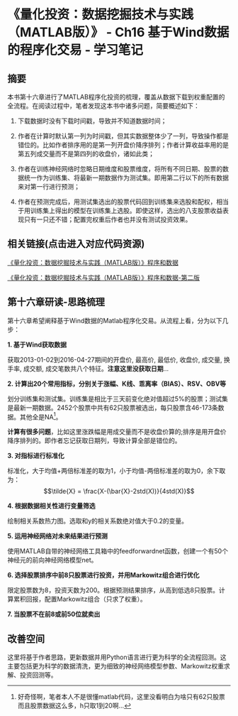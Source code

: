 # 《量化投资：数据挖掘技术与实践（MATLAB版）》 - Ch16 基于Wind数据的程序化交易 - 学习笔记

## 摘要
本书第十六章进行了MATLAB程序化投资的梳理，覆盖从数据下载到权重配置的全流程。在阅读过程中，笔者发现这本书中诸多问题，简要概述如下：

1. 下载数据时没有下载时间戳，导致并不知道数据时间；

2. 作者在计算时默认第一列为时间戳，但其实数据整体少了一列，导致操作都是错位的。比如作者排序用的是第一列开盘价降序排列；作者计算收益率用的是第五列成交量而不是第四列的收盘价，诸如此类；

3. 作者在训练神经网络时忽略日期维度和股票维度，将所有不同日期、股票的数据统一作为训练集、将最新一期数据作为测试集。即用第二行以下的所有数据来对第一行进行预测；

4. 作者在预测完成后，用测试集选出的股票代码回到训练集来选股和配权，相当于用训练集上得出的模型在训练集上选股。即使这样，选出的八支股票收益表现只有一只还不错；配置完权重后作者也并没有测试投资效果。

## 相关链接(点击进入对应代码资源)
[《量化投资：数据挖掘技术与实践（MATLAB版）》程序和数据](https://www.ilovematlab.cn/thread-334773-1-1.html)

[《量化投资：数据挖掘技术与实践（MATLAB版）》程序和数据-第二版](https://www.ilovematlab.cn/thread-486972-1-1.html)

<!-- ## 前言 -->
 <!-- 《量化投资：数据挖掘技术与实践(MATLAB版)》全书内容分三个部分。第一部分(基础篇)介绍一些基本概念和知识，包括数据挖掘与量化投资的关系，数据挖掘的概念、实现过程、主要内容、主要工具等内容。第二部分（技术篇）系统介绍了数据挖掘的相关技术及其这些技术在量化投资中的应用。首先介绍了数据挖掘前期的一些技术，包括数据的准备(收集数据、数据质量分析、数据预处理等)和数据的探索（衍生变量、数据可视化、样本选择、数据降维等）；然后重点介绍了数据挖掘的核心六大类方法，包括关联规则、回归、分类、聚类、预测和诊断，对于每类方法中的典型算法，则介绍了算法的基本思想、应用场景、算法步骤、MATLAB实现程序和应用案例，同时对每类方法，还介绍了一个在量化投资中的应用案例，以强化这些方法在量化投资中的实用性；随后补充了数据挖掘中特殊的实用技术，包括针对时序数据挖掘的时间序列技术和常用的智能优化方法(遗传算法和模拟退火算法)。第三部分（实践篇）主要介绍数据挖掘技术在量化投资中的综合应用实例，包括统计套利策略的挖掘、配对交易策略的挖掘、基于数据挖掘技术的股票程序化交易和基于数据挖掘技术的量化交易系统的构建。
 
本书的读者对象为：从事投资、数据挖掘、数据分析、数据管理工作的专业人士；金融、经济、管理、统计等专业的教师和学生；希望学习MATLAB的广大科研人员、学者和工程技术人员。 -->

## 第十六章研读-思路梳理

第十六章希望阐释基于Wind数据的Matlab程序化交易。从流程上看，分为以下几步：

**1. 基于Wind获取数据**

获取2013-01-02到2016-04-27期间的开盘价, 最高价, 最低价, 收盘价, 成交量, 换手率, 成交额, 成交笔数共八个特征。**注意这里没获取日期**...

**2. 计算出20个常用指标，分别关于涨幅、K线、乖离率（BIAS）、RSV、OBV等**

划分训练集和测试集。训练集是相比于三天前变化绝对值超过5\%的股票；测试集是最新一期数据。2452个股票中共有62只股票被选出，每只股票含46-173条数据。其他全是NA[^小声bb]。

**计算有很多问题**，比如这里涨跌幅是用成交量而不是收盘价算的;排序是用开盘价降序排列的。即作者忘记获取日期列，导致计算全部是错位的。


**3. 对指标进行标准化**

标准化，大于均值+两倍标准差的取为1，小于均值-两倍标准差的取为0，余下取为：
$$\tilde{X} = \frac{X-(\bar{X}-2std(X))}{4std(X)}$$

**4. 根据数据相关性进行变量筛选**

绘制相关系数热力图。选取和y的相关系数绝对值大于0.2的变量。

**5. 运用神经网络对未来结果进行预测**

使用MATLAB自带的神经网络工具箱中的feedforwardnet函数，创建一个有50个神经元的前向神经网络模型net。

**6. 选择股票排序中前8只股票进行投资，并用Markowitz组合进行优化**

限定股票数为8，投资天数为200。根据预测结果排序，从高到低选8只股票。计算累积回报，配置Markowitz组合（只求了权重）。

**7. 当股票不在前8或前50位就卖出**

## 改善空间

这里将基于作者思路，更新数据并用Python语言进行更为科学的全流程回测。这主要包括更为科学的数据清洗，更为细致的神经网络模型参数、Markowitz权重求解、投资回测等。

[^小声bb]:好奇怪啊，笔者本人不是很懂matlab代码，这里没看明白为啥只有62只股票而且股票数据这么多，h只取1到20啊...